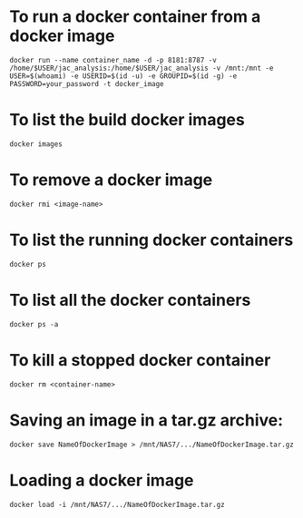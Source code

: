 # To run a docker container from a docker image
    docker run --name container_name -d -p 8181:8787 -v /home/$USER/jac_analysis:/home/$USER/jac_analysis -v /mnt:/mnt -e USER=$(whoami) -e USERID=$(id -u) -e GROUPID=$(id -g) -e PASSWORD=your_password -t docker_image

# To list the build docker images
    docker images
    
# To remove a docker image    
    docker rmi <image-name>
    
# To list the running docker containers
    docker ps
    
# To list all the docker containers
    docker ps -a

# To kill a stopped docker container
    docker rm <container-name>

# Saving an image in a tar.gz archive:
    docker save NameOfDockerImage > /mnt/NAS7/.../NameOfDockerImage.tar.gz


# Loading a docker image
    docker load -i /mnt/NAS7/.../NameOfDockerImage.tar.gz
